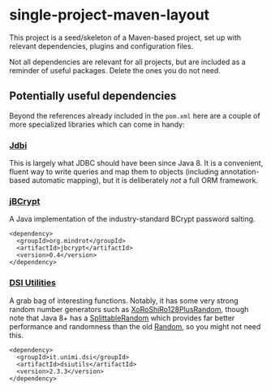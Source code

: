 single-project-maven-layout
===========================
This project is a seed/skeleton of a Maven-based project, set up with relevant dependencies, plugins and configuration
files.

Not all dependencies are relevant for all projects, but are included as a reminder of useful packages. Delete the ones
you do not need.


Potentially useful dependencies
-------------------------------
Beyond the references already included in the `pom.xml` here are a couple of more specialized libraries which can come
in handy:

### [Jdbi](http://jdbi.org/)
This is largely what JDBC should have been since Java 8. It is a convenient, fluent way to write queries and map them
to objects (including annotation-based automatic mapping), but it is deliberately _not_ a full ORM framework.

### [jBCrypt](https://www.mindrot.org/projects/jBCrypt/)
A Java implementation of the industry-standard BCrypt password salting.

    <dependency>
      <groupId>org.mindrot</groupId>
      <artifactId>jbcrypt</artifactId>
      <version>0.4</version>
    </dependency>

### [DSI Utilities](http://dsiutils.di.unimi.it/)
A grab bag of interesting functions. Notably, it has some very strong random number generators such as 
[XoRoShiRo128PlusRandom](http://dsiutils.di.unimi.it/docs/index.html?it/unimi/dsi/util/XoRoShiRo128PlusRandom.html),
though note that Java 8+ has a
[SplittableRandom](https://docs.oracle.com/en/java/javase/11/docs/api/java.base/java/util/SplittableRandom.html)
which provides far better performance and randomness than the old
[Random](https://docs.oracle.com/en/java/javase/11/docs/api/java.base/java/util/Random.html),
so you might not need this.

    <dependency>
      <groupId>it.unimi.dsi</groupId>
      <artifactId>dsiutils</artifactId>
      <version>2.3.3</version>
    </dependency>
